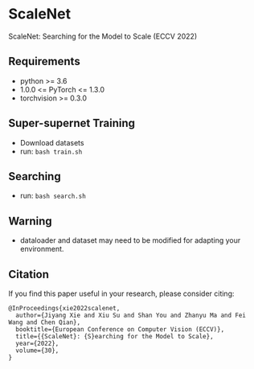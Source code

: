 # ScaleNet
ScaleNet: Searching for the Model to Scale (ECCV 2022)

## Requirements
- python >= 3.6
- 1.0.0 <= PyTorch <= 1.3.0
- torchvision >= 0.3.0

## Super-supernet Training
- Download datasets
- run: `bash train.sh`

## Searching
- run: `bash search.sh`

## Warning
- dataloader and dataset may need to be modified for adapting your environment.

## Citation
If you find this paper useful in your research, please consider citing:
```
@InProceedings{xie2022scalenet,
  author={Jiyang Xie and Xiu Su and Shan You and Zhanyu Ma and Fei Wang and Chen Qian},
  booktitle={European Conference on Computer Vision (ECCV)}, 
  title={{ScaleNet}: {S}earching for the Model to Scale}, 
  year={2022},
  volume={30},
}
```
